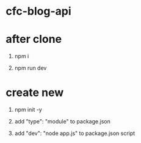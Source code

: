 # cfc-blog-api

# after clone

1. npm i

2. npm run dev

# create new

1. npm init -y

2. add "type": "module" to package.json

3. add "dev": "node app.js" to package.json script
